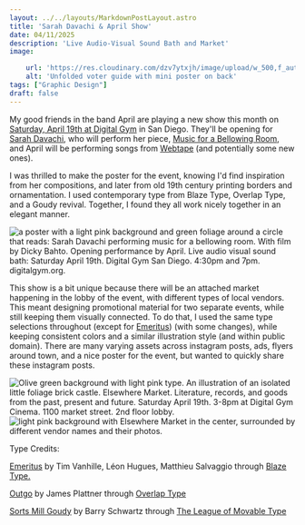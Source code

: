 ```yaml
---
layout: ../../layouts/MarkdownPostLayout.astro
title: 'Sarah Davachi & April Show'
date: 04/11/2025
description: 'Live Audio-Visual Sound Bath and Market'
image: 

    url: 'https://res.cloudinary.com/dzv7ytxjh/image/upload/w_500,f_auto,q_80/v1744449286/sarah-davachi-and-april-show_gwl6rm.png'
    alt: 'Unfolded voter guide with mini poster on back'
tags: ["Graphic Design"]
draft: false
---
```


My good friends in the band April are playing a new show this month on <a href="https://digitalgym.org/movies/live-sound-bath-sarah-davachi-and-april/">Saturday, April 19th at Digital Gym</a> in San Diego. They'll be opening for <a href="https://www.sarahdavachi.com/">Sarah Davachi</a>, who will perform her piece, <a href="https://sarahdavachi.bandcamp.com/album/music-for-a-bellowing-room"> Music for a Bellowing Room</a>, and April will be performing songs from <a href="https://listentoapril.bandcamp.com/album/webtape"> Webtape</a> (and potentially some new ones). 

I was thrilled to make the poster for the event, knowing I'd find inspiration from her compositions, and later from old 19th century printing borders and ornamentation. I used contemporary type from Blaze Type, Overlap Type, and a Goudy revival. Together, I found they all work nicely together in an elegant manner. 


<img class="blog-post-image-lg" src="https://res.cloudinary.com/dzv7ytxjh/image/upload/f_auto,q_80/v1744449286/sarah-davachi-and-april-show_gwl6rm.png" alt="a poster with a light pink background and green foliage around a circle that reads: Sarah Davachi performing music for a bellowing room. With film by Dicky Bahto. Opening performance by April. Live audio visual sound bath: Saturday April 19th. Digital Gym San Diego. 4:30pm and 7pm. digitalgym.org.">

This show is a bit unique because there will be an attached market happening in the lobby of the event, with different types of local vendors. This meant designing promotional material for two separate events, while still keeping them visually connected. To do that, I used the same type selections throughout (except for <a href="https://blazetype.eu/typefaces/emeritus">Emeritus</a>) (with some changes), while keeping consistent colors and a similar illustration style (and within public domain). There are many varying assets across instagram posts, ads, flyers around town, and a nice poster for the event, but wanted to quickly share these instagram posts.


<img class="blog-post-image-lg" src="https://res.cloudinary.com/dzv7ytxjh/image/upload/f_auto,q_80/v1744449282/elsewhere-market-1_rxrpzg.png" alt="Olive green background with light pink type. An illustration of an isolated little foliage brick castle. Elsewhere Market. Literature, records, and goods from the past, present and future. Saturday April 19th. 3-8pm at Digital Gym Cinema. 1100 market street. 2nd floor lobby.">

<img class="blog-post-image-lg" src="https://res.cloudinary.com/dzv7ytxjh/image/upload/f_auto,q_80/v1744450539/elsewhere-market-2_wi47aa.png" alt="light pink background with Elsewhere Market in the center, surrounded by different vendor names and their photos.">




Type Credits:

<a href="https://blazetype.eu/typefaces/emeritus">Emeritus</a> by Tim Vanhille, Léon Hugues, Matthieu Salvaggio through <a href="https://blazetype.eu/">Blaze Type.</a>

<a href="https://store.overlaptype.com/fonts/outgo">Outgo</a> by James Plattner through <a href="https://store.overlaptype.com/">Overlap Type</a>

<a href="https://www.theleagueofmoveabletype.com/sorts-mill-goudy">Sorts Mill Goudy</a> by Barry Schwartz through <a href="https://www.theleagueofmoveabletype.com/"> The League of Movable Type</a>